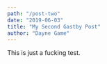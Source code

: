 ```yaml
---
path: "/post-two"
date: "2019-06-03"
title: "My Second Gastby Post"
author: "Dayne Game"
---
```


This is just a fucking test.